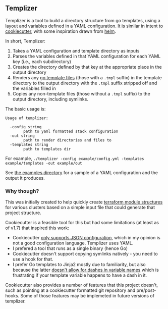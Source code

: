 ## Templizer
Templizer is a tool to build a directory structure from go templates, using a layout and variables defined in a YAML configuration. It is similar in intent to [cookiecutter](https://github.com/cookiecutter/cookiecutter), with some inspiration drawn from [helm](https://github.com/helm/helm).

In short, Templizer:
1. Takes a YAML configuration and template directory as inputs
2. Parses the variables defined in that YAML configuration for each YAML key (i.e., each subdirectory)
3. Creates the directory defined by that key at the appropriate place in the output directory
4. Renders any [go template files](https://pkg.go.dev/text/template) (those with a `.tmpl` suffix) in the template directory to the output directory with the `.tmpl` suffix stripped off and the variables filled in
5. Copies any non-template files (those without a `.tmpl` suffix) to the output directory, including symlinks.

The basic usage is:
```
Usage of templizer:

  -config string
        path to yaml formatted stack configuration
  -out string
        path to render directories and files to
  -templates string
        path to templates dir
```
For example, `./templizer -config example/config.yml -templates example/templates -out example/out`

See [the examples directory](https://github.com/rorski/templizer/examples) for a sample of a YAML configuration and the output it produces.

### Why though?
This was initially created to help quickly create [terraform module structures](https://www.terraform.io/language/modules/develop/structure) for various clusters based on a simple input file that could generate that project structure.

Cookiecutter is a feasible tool for this but had some limitations (at least as of v1.7) that inspired this work:
* Cookiecutter [only supports JSON configuration](https://github.com/cookiecutter/cookiecutter/issues/970#issuecomment-336695070), which in my opinion is not a good configuration language. Templizer uses YAML.
* I prefered a tool that runs as a single binary (hence Go)
* Cookiecutter doesn't support copying symlinks natively - you need to use a hook for that.
* I prefer Go templates to Jinja2 mostly due to familiarity, but also because the latter [doesn't allow for dashes in variable names](https://stackoverflow.com/questions/27779024/setting-data-attributes-on-a-wtforms-field) which is frustrating if your template variable happens to have a dash in it.

Cookiecutter also provides a number of features that this project doesn't, such as pointing at a cookiecutter formatted git repository and pre/post-hooks. Some of those features may be implemeted in future versions of templizer.